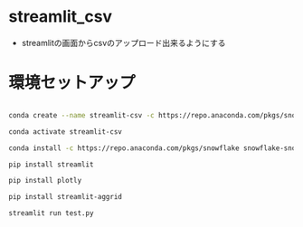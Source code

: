 # streamlit_csv

- streamlitの画面からcsvのアップロード出来るようにする

# 環境セットアップ

``` bash

conda create --name streamlit-csv -c https://repo.anaconda.com/pkgs/snowflake python=3.8 -y

conda activate streamlit-csv

conda install -c https://repo.anaconda.com/pkgs/snowflake snowflake-snowpark-python pandas notebook scikit-learn cachetools -y

pip install streamlit

pip install plotly

pip install streamlit-aggrid

streamlit run test.py

```